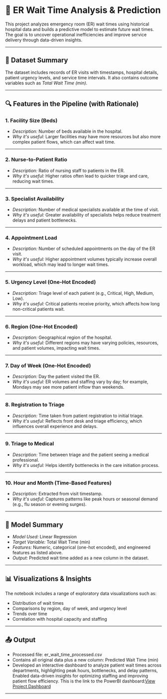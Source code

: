 # 🏥 ER Wait Time Analysis & Prediction

This project analyzes emergency room (ER) wait times using historical hospital data and builds a predictive model to estimate future wait times. The goal is to uncover operational inefficiencies and improve service delivery through data-driven insights.

---

## 📂 Dataset Summary

The dataset includes records of ER visits with timestamps, hospital details, patient urgency levels, and service time intervals. It also contains outcome variables such as *Total Wait Time (min)*.

---

## 🔍 Features in the Pipeline (with Rationale)

### 1. Facility Size (Beds)
- *Description:* Number of beds available in the hospital.
- *Why it's useful:* Larger facilities may have more resources but also more complex patient flows, which can affect wait time.

---

### 2. Nurse-to-Patient Ratio
- *Description:* Ratio of nursing staff to patients in the ER.
- *Why it's useful:* Higher ratios often lead to quicker triage and care, reducing wait times.

---

### 3. Specialist Availability
- *Description:* Number of medical specialists available at the time of visit.
- *Why it's useful:* Greater availability of specialists helps reduce treatment delays and patient bottlenecks.

---

### 4. Appointment Load
- *Description:* Number of scheduled appointments on the day of the ER visit.
- *Why it's useful:* Higher appointment volumes typically increase overall workload, which may lead to longer wait times.

---

### 5. Urgency Level (One-Hot Encoded)
- *Description:* Triage level of each patient (e.g., Critical, High, Medium, Low).
- *Why it's useful:* Critical patients receive priority, which affects how long non-critical patients wait.

---

### 6. Region (One-Hot Encoded)
- *Description:* Geographical region of the hospital.
- *Why it's useful:* Different regions may have varying policies, resources, and patient volumes, impacting wait times.

---

### 7. Day of Week (One-Hot Encoded)
- *Description:* Day the patient visited the ER.
- *Why it's useful:* ER volumes and staffing vary by day; for example, Mondays may see more patient inflow than weekends.

---

### 8. Registration to Triage
- *Description:* Time taken from patient registration to initial triage.
- *Why it's useful:* Reflects front desk and triage efficiency, which influences overall experience and delays.

---

### 9. Triage to Medical
- *Description:* Time between triage and the patient seeing a medical professional.
- *Why it's useful:* Helps identify bottlenecks in the care initiation process.

---

### 10. Hour and Month (Time-Based Features)
- *Description:* Extracted from visit timestamp.
- *Why it's useful:* Captures patterns like peak hours or seasonal demand (e.g., flu season or evening surges).

---

## 🧠 Model Summary

- *Model Used:* Linear Regression
- *Target Variable:* Total Wait Time (min)
- *Features:* Numeric, categorical (one-hot encoded), and engineered features as listed above.
- *Output:* Predicted wait time added as a new column in the dataset.

---

## 📊 Visualizations & Insights

The notebook includes a range of exploratory data visualizations such as:
- Distribution of wait times
- Comparisons by region, day of week, and urgency level
- Trends over time
- Correlation with hospital capacity and staffing

---

## 📤 Output

- Processed file: er_wait_time_processed.csv
- Contains all original data plus a new column: Predicted Wait Time (min)
- Developed an interactive dashboard to analyze patient wait times across departments, highlighting peak hours, bottlenecks, and delay patterns,
  Enabled data-driven insights for optimizing staffing and improving patient flow efficiency.
  This is the link to the PowerBI dashboard:[View Project Dashboard](https://app.powerbi.com/groups/me/reports/636f57d9-eb11-4287-a8f3-a59968f87fd2/26683d14cb6e721d2296?experience=power-bi)

---
